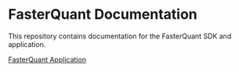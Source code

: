 # FasterQuant Documentation
This repository contains documentation for the FasterQuant SDK and application.

[FasterQuant Application](application/index.md)

